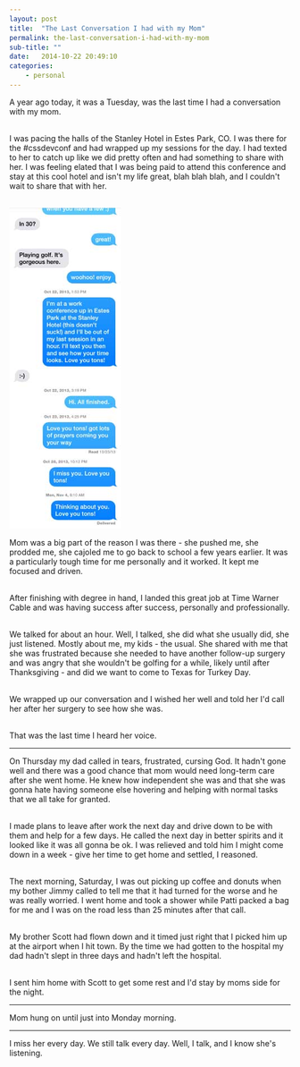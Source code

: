 ```yaml
---
layout: post
title:  "The Last Conversation I had with my Mom"
permalink: the-last-conversation-i-had-with-my-mom
sub-title: ""
date:   2014-10-22 20:49:10
categories: 
    - personal
---
```


A year ago today, it was a Tuesday, was the last time I had a conversation with my mom.
<br><br>

I was pacing the halls of the Stanley Hotel in Estes Park, CO. I was there for the #cssdevconf and had wrapped up my sessions for the day. I had texted to her to catch up like we did pretty often and had something to share with her. I was feeling elated that I was being paid to attend this conference and stay at this cool hotel and isn't my life great, blah blah blah, and I couldn't wait to share that with her. 
<br><br>

<img src="/images/madj.jpg" class="image-bordered right" alt="text conversation with mom">

Mom was a big part of the reason I was there - she pushed me, she prodded me, she cajoled me to go back to school a few years earlier. It was a particularly tough time for me personally and it worked. It kept me focused and driven.
<br><br>

After finishing with degree in hand, I landed this great job at Time Warner Cable and was having success after success, personally and professionally.
<br><br>

We talked for about an hour. Well, I talked, she did what she usually did, she just listened. Mostly about me, my kids - the usual. She shared with me that she was frustrated because she needed to have another follow-up surgery and was angry that she wouldn't be golfing for a while, likely until after Thanksgiving - and did we want to come to Texas for Turkey Day.
<br><br>

We wrapped up our conversation and I wished her well and told her I'd call her after her surgery to see how she was.
<br><br>

That was the last time I heard her voice.

---

On Thursday my dad called in tears, frustrated, cursing God. It hadn't gone well and there was a good chance that mom would need long-term care after she went home. He knew how independent she was and that she was gonna hate having someone else hovering and helping with normal tasks that we all take for granted.
<br><br>

I made plans to leave after work the next day and drive down to be with them and help for a few days. He called the next day in better spirits and it looked like it was all gonna be ok. I was relieved and told him I might come down in a week - give her time to get home and settled, I reasoned.
<br><br>

The next morning, Saturday, I was out picking up coffee and donuts when my bother Jimmy called to tell me that it had turned for the worse and he was really worried. I went home and took a shower while Patti packed a bag for me and I was on the road less than 25 minutes after that call.
<br><br>

My brother Scott had flown down and it timed just right that I picked him up at the airport when I hit town. By the time we had gotten to the hospital my dad hadn't slept in three days and hadn't left the hospital. 
<br><br>

I sent him home with Scott to get some rest and I'd stay by moms side for the night.


---

Mom hung on until just into Monday morning.

---

I miss her every day. We still talk every day. Well, I talk, and I know she's listening.
<br><br>
